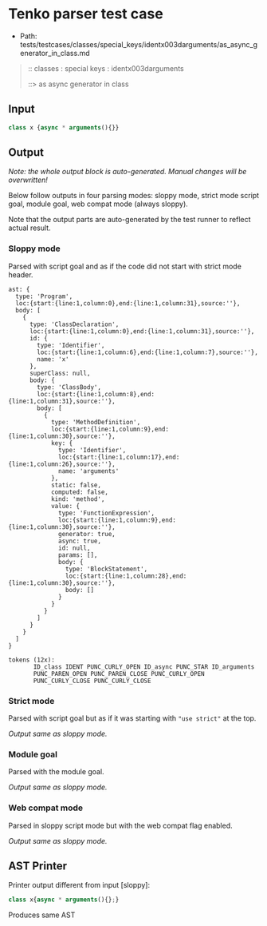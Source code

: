 # Tenko parser test case

- Path: tests/testcases/classes/special_keys/identx003darguments/as_async_generator_in_class.md

> :: classes : special keys : identx003darguments
>
> ::> as async generator in class

## Input

`````js
class x {async * arguments(){}}
`````

## Output

_Note: the whole output block is auto-generated. Manual changes will be overwritten!_

Below follow outputs in four parsing modes: sloppy mode, strict mode script goal, module goal, web compat mode (always sloppy).

Note that the output parts are auto-generated by the test runner to reflect actual result.

### Sloppy mode

Parsed with script goal and as if the code did not start with strict mode header.

`````
ast: {
  type: 'Program',
  loc:{start:{line:1,column:0},end:{line:1,column:31},source:''},
  body: [
    {
      type: 'ClassDeclaration',
      loc:{start:{line:1,column:0},end:{line:1,column:31},source:''},
      id: {
        type: 'Identifier',
        loc:{start:{line:1,column:6},end:{line:1,column:7},source:''},
        name: 'x'
      },
      superClass: null,
      body: {
        type: 'ClassBody',
        loc:{start:{line:1,column:8},end:{line:1,column:31},source:''},
        body: [
          {
            type: 'MethodDefinition',
            loc:{start:{line:1,column:9},end:{line:1,column:30},source:''},
            key: {
              type: 'Identifier',
              loc:{start:{line:1,column:17},end:{line:1,column:26},source:''},
              name: 'arguments'
            },
            static: false,
            computed: false,
            kind: 'method',
            value: {
              type: 'FunctionExpression',
              loc:{start:{line:1,column:9},end:{line:1,column:30},source:''},
              generator: true,
              async: true,
              id: null,
              params: [],
              body: {
                type: 'BlockStatement',
                loc:{start:{line:1,column:28},end:{line:1,column:30},source:''},
                body: []
              }
            }
          }
        ]
      }
    }
  ]
}

tokens (12x):
       ID_class IDENT PUNC_CURLY_OPEN ID_async PUNC_STAR ID_arguments
       PUNC_PAREN_OPEN PUNC_PAREN_CLOSE PUNC_CURLY_OPEN
       PUNC_CURLY_CLOSE PUNC_CURLY_CLOSE
`````

### Strict mode

Parsed with script goal but as if it was starting with `"use strict"` at the top.

_Output same as sloppy mode._

### Module goal

Parsed with the module goal.

_Output same as sloppy mode._

### Web compat mode

Parsed in sloppy script mode but with the web compat flag enabled.

_Output same as sloppy mode._

## AST Printer

Printer output different from input [sloppy]:

````js
class x{async * arguments(){};}
````

Produces same AST

